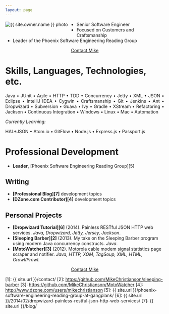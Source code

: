 ```yaml
---
layout: page
---
```

<a href="/contact/"><img src="{{ site.url }}/images/{{ site.owner.avatar }}" alt="{{ site.owner.name }} photo" class="author-photo" style="float: left; margin-right: 2em; margin-bottom: 2em;"></a>

* Senior Software Engineer
* Focused on Customers and Craftsmanship
* Leader of the Phoenix Software Engineering Reading Group

<div style="clear: left;"><div style="text-align: center;"><a href="/contact/" class="btn" style="width: 25%;">Contact Mike</a></div></div>

# Skills, Languages, Technologies, etc.

<p style="text-align: justify;">Java • JUnit • Agile • HTTP • TDD • Concurrency • Jetty • XML • JSON • Eclipse • IntelliJ IDEA • Cygwin • Craftsmanship • Git • Jenkins • Ant • Dropwizard • Subversion • Guava • Ivy • Gradle • XStream • Refactoring • Jackson • Continuous Integration • Windows • Linux • Mac • Automation</p>

*Currently Learning:*

<p style="text-align: justify;"> HAL+JSON • Atom.io • GitFlow • Node.js • Express.js • Passport.js</p>

# Professional Development

* **Leader**, [Phoenix Software Engineering Reading Group][5]

## Writing
* **[Professional Blog][7]** development topics
* **[DZone.com Contributor][4]** development topics

## Personal Projects
* **[Dropwizard Tutorial][6]** (2014). Painless RESTful JSON HTTP web services. *Java, Dropwizard, Jetty, Jersey, Jackson*.
* **[Sleeping Barber][2]** (2013). My take on the Sleeping Barber program using modern Java concurrency constructs. *Java*.
* **[MotoWatcher][3]** (2012). Motorola cable modem signal statistics page scraper and notifier. *Java, HTTP, XOM, TagSoup, XML, HTML, Growl/Prowl*.

<div style="clear: left;"><div style="text-align: center;"><a href="/contact/" class="btn" style="width: 25%;">Contact Mike</a></div></div>

[1]: {{ site.url }}/contact/
[2]: https://github.com/MikeChristianson/sleeping-barber
[3]: https://github.com/MikeChristianson/MotoWatcher
[4]: http://www.dzone.com/users/mikechristianson
[5]: {{ site.url }}/phoenix-software-engineering-reading-group-at-gangplank/
[6]: {{ site.url }}/2014/02/dropwizard-painless-restful-json-http-web-services/
[7]: {{ site.url }}/blog/
